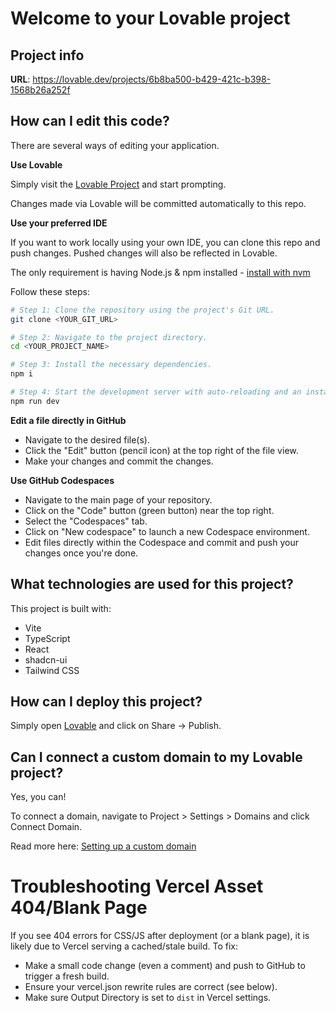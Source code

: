 # Welcome to your Lovable project

## Project info

**URL**: https://lovable.dev/projects/6b8ba500-b429-421c-b398-1568b26a252f

## How can I edit this code?

There are several ways of editing your application.

**Use Lovable**

Simply visit the [Lovable Project](https://lovable.dev/projects/6b8ba500-b429-421c-b398-1568b26a252f) and start prompting.

Changes made via Lovable will be committed automatically to this repo.

**Use your preferred IDE**

If you want to work locally using your own IDE, you can clone this repo and push changes. Pushed changes will also be reflected in Lovable.

The only requirement is having Node.js & npm installed - [install with nvm](https://github.com/nvm-sh/nvm#installing-and-updating)

Follow these steps:

```sh
# Step 1: Clone the repository using the project's Git URL.
git clone <YOUR_GIT_URL>

# Step 2: Navigate to the project directory.
cd <YOUR_PROJECT_NAME>

# Step 3: Install the necessary dependencies.
npm i

# Step 4: Start the development server with auto-reloading and an instant preview.
npm run dev
```

**Edit a file directly in GitHub**

- Navigate to the desired file(s).
- Click the "Edit" button (pencil icon) at the top right of the file view.
- Make your changes and commit the changes.

**Use GitHub Codespaces**

- Navigate to the main page of your repository.
- Click on the "Code" button (green button) near the top right.
- Select the "Codespaces" tab.
- Click on "New codespace" to launch a new Codespace environment.
- Edit files directly within the Codespace and commit and push your changes once you're done.

## What technologies are used for this project?

This project is built with:

- Vite
- TypeScript
- React
- shadcn-ui
- Tailwind CSS

## How can I deploy this project?

Simply open [Lovable](https://lovable.dev/projects/6b8ba500-b429-421c-b398-1568b26a252f) and click on Share -> Publish.

## Can I connect a custom domain to my Lovable project?

Yes, you can!

To connect a domain, navigate to Project > Settings > Domains and click Connect Domain.

Read more here: [Setting up a custom domain](https://docs.lovable.dev/tips-tricks/custom-domain#step-by-step-guide)

# Troubleshooting Vercel Asset 404/Blank Page

If you see 404 errors for CSS/JS after deployment (or a blank page), it is likely due to Vercel serving a cached/stale build. To fix:
- Make a small code change (even a comment) and push to GitHub to trigger a fresh build.
- Ensure your vercel.json rewrite rules are correct (see below).
- Make sure Output Directory is set to `dist` in Vercel settings.
